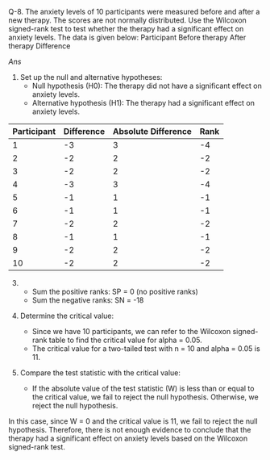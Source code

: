 Q-8. The anxiety levels of 10 participants were measured before and after a new therapy.
The scores are not normally distributed. Use the Wilcoxon signed-rank test to test whether
the therapy had a significant effect on anxiety levels. The data is given below: Participant
Before therapy After therapy Difference

_Ans_


1. Set up the null and alternative hypotheses:
   - Null hypothesis (H0): The therapy did not have a significant effect on anxiety levels.
   - Alternative hypothesis (H1): The therapy had a significant effect on anxiety levels.



Participant | Difference | Absolute Difference | Rank
------------|-------------|---------------------|-----
1           | -3          | 3                   | -4
2           | -2          | 2                   | -2
3           | -2          | 2                   | -2
4           | -3          | 3                   | -4
5           | -1          | 1                   | -1
6           | -1          | 1                   | -1
7           | -2          | 2                   | -2
8           | -1          | 1                   | -1
9           | -2          | 2                   | -2
10          | -2          | 2                   | -2

3. - Sum the positive ranks: SP = 0 (no positive ranks)
   - Sum the negative ranks: SN = -18

4. Determine the critical value:
   - Since we have 10 participants, we can refer to the Wilcoxon signed-rank table to find the critical value for alpha = 0.05.
   - The critical value for a two-tailed test with n = 10 and alpha = 0.05 is 11.

5. Compare the test statistic with the critical value:
   - If the absolute value of the test statistic (W) is less than or equal to the critical value, we fail to reject the null hypothesis. Otherwise, we reject the null hypothesis.

In this case, since W = 0 and the critical value is 11, we fail to reject the null hypothesis. Therefore, there is not enough evidence to conclude that the therapy had a significant effect on anxiety levels based on the Wilcoxon signed-rank test.
